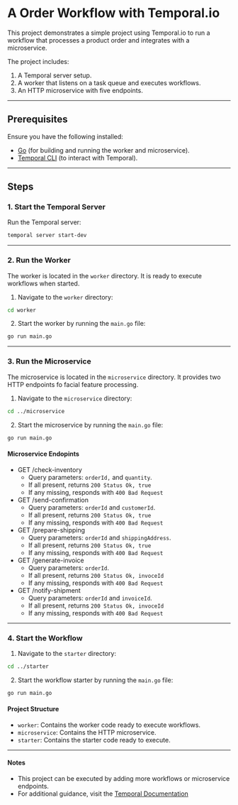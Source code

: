 # A Order Workflow with Temporal.io  

This project demonstrates a simple project using Temporal.io to run a workflow that processes a product order and integrates with a microservice.  

The project includes:  
1. A Temporal server setup.  
2. A worker that listens on a task queue and executes workflows.  
3. An HTTP microservice with five endpoints.  

---

## Prerequisites  

Ensure you have the following installed:  

- [Go](https://go.dev/) (for building and running the worker and microservice).  
- [Temporal CLI](https://docs.temporal.io/cli) (to interact with Temporal).  

---

## Steps  

### 1. Start the Temporal Server  

Run the Temporal server:  

```bash
temporal server start-dev
```

---

### 2. Run the Worker

The worker is located in the `worker` directory. It is ready to execute workflows when started.

1. Navigate to the `worker` directory:

```bash
cd worker
```

2. Start the worker by running the `main.go` file:

```bash
go run main.go
```

---

### 3. Run the Microservice

The microservice is located in the `microservice` directory. It provides two HTTP endpoints fo facial feature processing.

1. Navigate to the `microservice` directory:

```bash
cd ../microservice
```

2. Start the microservice by running the `main.go` file:

```bash
go run main.go
```

#### Microservice Endopints

* GET /check-inventory
    * Query parameters: `orderId,` and `quantity`.
    * If all present, returns `200 Status Ok, true`
    * If any missing, responds with `400 Bad Request`
* GET /send-confirmation
    * Query parameters: `orderId` and `customerId`.
    * If all present, returns `200 Status Ok, true`
    * If any missing, responds with `400 Bad Request`
* GET /prepare-shipping
    * Query parameters: `orderId` and `shippingAddress`.
    * If all present, returns `200 Status Ok, true`
    * If any missing, responds with `400 Bad Request`
* GET /generate-invoice
    * Query parameters: `orderId`.
    * If all present, returns `200 Status Ok, invoceId`
    * If any missing, responds with `400 Bad Request`
* GET /notify-shipment
    * Query parameters: `orderId` and `invoiceId`.
    * If all present, returns `200 Status Ok, invoceId`
    * If any missing, responds with `400 Bad Request`

---

### 4. Start the Workflow

1. Navigate to the `starter` directory:

```bash
cd ../starter
```

2. Start the workflow starter by running the `main.go` file:

```bash
go run main.go
```

#### Project Structure

* `worker`: Contains the worker code ready to execute workflows.
* `microservice`: Contains the HTTP microservice.
* `starter`: Contains the starter code ready to execute.

---

#### Notes

* This project can be executed by adding more workflows or microservice endpoints.
* For additional guidance, visit the [Temporal Documentation](https://docs.temporal.io)
